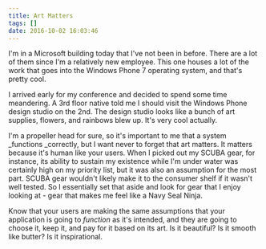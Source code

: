 ```yaml
---
title: Art Matters
tags: []
date: 2016-10-02 16:03:46
---
```


I&#39;m in a Microsoft building today that I&#39;ve not been in before. There are a lot of them since I&#39;m a relatively new employee. This one houses a lot of the work that goes into the Windows Phone 7 operating system, and that&#39;s pretty cool.

I arrived early for my conference and decided to spend some time meandering. A 3rd floor native told me I should visit the Windows Phone design studio on the 2nd. The design studio looks like a bunch of art supplies, flowers, and rainbows blew up. It&#39;s very cool actually.

I&#39;m a propeller head for sure, so it&#39;s important to me that a system _functions _correctly, but I want never to forget that art matters. It matters because it&#39;s human like your users. When I picked out my SCUBA gear, for instance, its ability to sustain my existence while I&#39;m under water was certainly high on my priority list, but it was also an assumption for the most part. SCUBA gear wouldn&#39;t likely make it to the consumer shelf if it wasn&#39;t well tested. So I essentially set that aside and look for gear that I enjoy looking at - gear that makes me feel like a&nbsp;Navy Seal Ninja.

Know that your users are making the same assumptions that your application is going to _function_ as it&#39;s intended, and they are going to choose it, keep it, and pay for it based on its art. Is it beautiful? Is it smooth like butter? Is it inspirational.